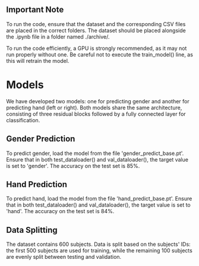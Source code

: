 ## Important Note
To run the code, ensure that the dataset and the corresponding CSV files are placed in the correct folders. The dataset should be placed alongside the .ipynb file in a folder named ./archive/.

To run the code efficiently, a GPU is strongly recommended, as it may not run properly without one. Be careful not to execute the train_model() line, as this will retrain the model.


# Models
We have developed two models: one for predicting gender and another for predicting hand (left or right). Both models share the same architecture, consisting of three residual blocks followed by a fully connected layer for classification.

## Gender Prediction
To predict gender, load the model from the file 'gender_predict_base.pt'. Ensure that in both test_dataloader() and val_dataloader(), the target value is set to 'gender'.
The accuracy on the test set is 85%.

## Hand Prediction
To predict hand, load the model from the file 'hand_predict_base.pt'. Ensure that in both test_dataloader() and val_dataloader(), the target value is set to 'hand'.
The accuracy on the test set is 84%.

## Data Splitting
The dataset contains 600 subjects. Data is split based on the subjects' IDs: the first 500 subjects are used for training, while the remaining 100 subjects are evenly split between testing and validation.
